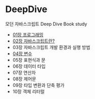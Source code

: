 # DeepDive
모던 자바스크립트 Deep Dive Book study

- [01장 프로그래밍](01장_프로그래밍)
- [02장 자바스크립트란?](02장_자바스크립트란?)
- 03장 자바스크립트 개발 환경과 실행 방법
- [04장 변수](04장_변수)
- 05장 표현식과 문
- 06장 데이터 타입
- 07장 연산자
- 08장 제어문
- 09장 타입 변환과 단축 평가
- 10장 객체 리터럴
